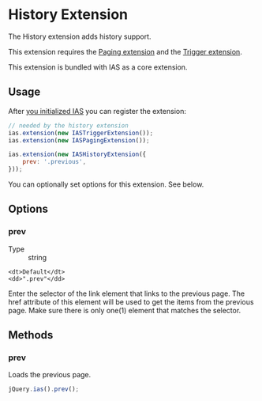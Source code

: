 History Extension
=================

The History extension adds history support.

This extension requires the [Paging extension](extension-paging.html) and the [Trigger extension](extension-trigger.html).

This extension is bundled with IAS as a core extension.

## Usage

After [you initialized IAS](getting-started.html#javascript) you can register the extension:

```javascript
// needed by the history extension
ias.extension(new IASTriggerExtension());
ias.extension(new IASPagingExtension());

ias.extension(new IASHistoryExtension({
    prev: '.previous',
}));
```

You can optionally set options for this extension. See below.

## Options

### prev

<dl>
    <dt>Type</dt>
    <dd>string</dd>

    <dt>Default</dt>
    <dd>".prev"</dd>
</dl>

Enter the selector of the link element that links to the previous page. The href attribute of this element will be used to get the items from the previous page. Make sure there is only one(1) element that matches the selector.

## Methods

### prev

Loads the previous page.

```javascript
jQuery.ias().prev();
```
